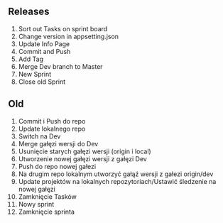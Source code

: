 ﻿## Releases

1. Sort out Tasks on sprint board
2. Change version in appsetting.json
3. Update Info Page
4. Commit and Push
5. Add Tag
6. Merge Dev branch to Master
7. New Sprint
8.  Close old Sprint


## Old

1. Commit i Push do repo
2. Update lokalnego repo
3. Switch na Dev
4. Merge gałęzi wersji do Dev
5. Usunięcie starych gałęzi wersji (origin i local)
6. Utworzenie nowej gałęzi wersji z gałęzi Dev
7. Push do repo nowej gałezi
8. Na drugim repo lokalnym utworzyć gałąź wersji z gałezi origin/dev
9. Update projektów na lokalnych repozytoriach/Ustawić śledzenie na nowej gałęzi
10. Zamknięcie Tasków
11. Nowy sprint
12. Zamknięcie sprinta


